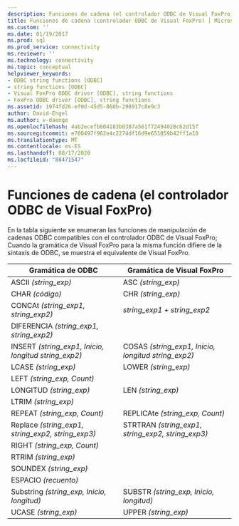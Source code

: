 ```yaml
---
description: Funciones de cadena (el controlador ODBC de Visual FoxPro)
title: Funciones de cadena (controlador ODBC de Visual FoxPro) | Microsoft Docs
ms.custom: ''
ms.date: 01/19/2017
ms.prod: sql
ms.prod_service: connectivity
ms.reviewer: ''
ms.technology: connectivity
ms.topic: conceptual
helpviewer_keywords:
- ODBC string functions [ODBC]
- string functions [ODBC]
- Visual FoxPro ODBC driver [ODBC], string functions
- FoxPro ODBC driver [ODBC], string functions
ms.assetid: 1974fd26-ef0d-45d5-860b-298917c8e9c3
author: David-Engel
ms.author: v-daenge
ms.openlocfilehash: 4ab2ecefb604183b0387a561f72494028c62d15f
ms.sourcegitcommit: e700497f962e4c2274df16d9e651059b42ff1a10
ms.translationtype: MT
ms.contentlocale: es-ES
ms.lasthandoff: 08/17/2020
ms.locfileid: "88471547"
---
```

# <a name="string-functions-visual-foxpro-odbc-driver"></a>Funciones de cadena (el controlador ODBC de Visual FoxPro)
En la tabla siguiente se enumeran las funciones de manipulación de cadenas ODBC compatibles con el controlador ODBC de Visual FoxPro; Cuando la gramática de Visual FoxPro para la misma función difiere de la sintaxis de ODBC, se muestra el equivalente de Visual FoxPro.  
  
|Gramática de ODBC|Gramática de Visual FoxPro|  
|------------------|---------------------------|  
|ASCII *(string_exp)*|ASC *(string_exp)*|  
|CHAR *(código)*|CHR *(string_exp)*|  
|CONCAt *(string_exp1, string_exp2)*|*string_exp1 + string_exp2*|  
|DIFERENCIA *(string_exp1, string_exp2)*||  
|INSERT *(string_exp1, Inicio, longitud string_exp2)*|COSAS *(string_exp1, Inicio, longitud string_exp2)*|  
|LCASE *(string_exp)*|LOWER *(string_exp)*|  
|LEFT *(string_exp, Count)*||  
|LONGITUD *(string_exp)*|LEN *(string_exp)*|  
|LTRIM *(string_exp)*||  
|REPEAT *(string_exp, Count)*|REPLICAte *(string_exp, Count)*|  
|Replace *(string_exp1, string_exp2, string_exp3)*|STRTRAN *(string_exp1, string_exp2, string_exp3)*|  
|RIGHT *(string_exp, Count)*||  
|RTRIM *(string_exp)*||  
|SOUNDEX *(string_exp)*||  
|ESPACIO *(recuento)*||  
|Substring *(string_exp, Inicio, longitud)*|SUBSTR *(string_exp, Inicio, longitud)*|  
|UCASE *(string_exp)*|UPPER *(string_exp)*|
